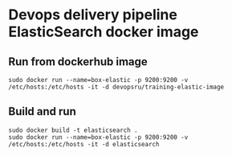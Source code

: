 # Devops delivery pipeline ElasticSearch docker image

## Run from dockerhub image
```
sudo docker run --name=box-elastic -p 9200:9200 -v /etc/hosts:/etc/hosts -it -d devopsru/training-elastic-image
```


## Build and run
```
sudo docker build -t elasticsearch .
sudo docker run --name=box-elastic -p 9200:9200 -v /etc/hosts:/etc/hosts -it -d elasticsearch
```

